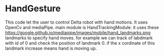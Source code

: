 # HandGesture
This code let the user to control Delta robot with hand motions.
It uses OpenCv and mediaPipe.
main module is HandTrackingModule.
it uses these https://google.github.io/mediapipe/images/mobile/hand_landmarks.png  landmarks to specify hand moves.
for example we can track of labdmark with id of 0 and check the position of landmark 0. if the x cordinate of this landmark increase means hand is moving up.

